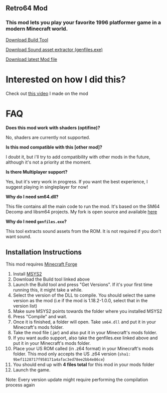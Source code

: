 ## Retro64 Mod
### This mod lets you play your favorite 1996 platformer game in a modern Minecraft world.

[Download Build Tool](https://github.com/Retro64Mod/retro64-GUI-build-utility/releases)

[Download Sound asset extractor (genfiles.exe)](https://github.com/Retro64Mod/sm64_asset_builder/releases)

[Download latest Mod file](https://github.com/Retro64Mod/Retro64Mod.github.io/releases)



# Interested on how I did this?
Check out [this video](https://youtu.be/2yWKqc2rmHI) I made on the mod

# FAQ

**Does this mod work with shaders \(optifine\)?**

No, shaders are currently not supported.

**Is this mod compatible with this \[other mod\]?**

I doubt it, but i'll try to add compatibility with other mods in the future, although it's not a priority at the moment.

**Is there Multiplayer support?**

Yes, but it's very work in progress. If you want the best experience, I suggest playing in singleplayer for now!

**Why do I need sm64.dll?**

This file contains all the main code to run the mod. It's based on the SM64 Decomp and libsm64 projects. My fork is open source and available [here](https://github.com/Retro64Mod/libsm64-retro64)

**Why do I need `genfiles.exe`?**

This tool extracts sound assets from the ROM. It is not required if you don't want sound.


## Installation Instructions
This mod requires [Minecraft Forge](https://files.minecraftforge.net/net/minecraftforge/forge/)
1. Install [MSYS2](https://www.msys2.org/)
2. Download the Build tool linked above
3. Launch the Build tool and press "Get Versions". If it's your first time running this, it might take a while.
4. Select the version of the DLL to compile. You should select the same version as the mod (i.e if the mod is 1.18.2-1.0.0, select that in the version list)
5. Make sure MSYS2 points towards the folder where you installed MSYS2
6. Press "Compile" and wait.
7. Once it is finished, a folder will open. Take `sm64.dll` and put it in your Minecraft's mods folder.
8. Take the mod file (.jar) and also put it in your Minecraft's mods folder.
9. If you want audio support, also take the genfiles.exe linked above and put it in your Minecraft's mods folder.
10. Place your US ROM called (in .z64 format) in your Minecraft's mods folder. This mod only accepts the US .z64 version (`sha1: 9bef1128717f958171a4afac3ed78ee2bb4e86ce`)
11. You should end up with **4 files total** for this mod in your mods folder
12. Launch the game. 

Note: Every version update might require performing the compilation process again
